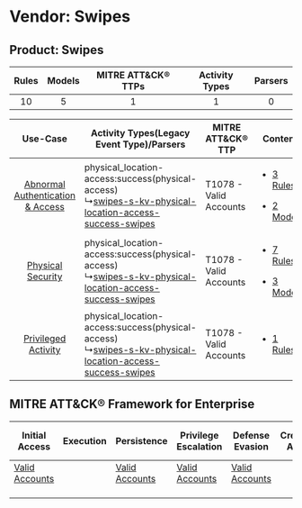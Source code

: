 Vendor: Swipes
==============
Product: Swipes
---------------
| Rules | Models | MITRE ATT&CK® TTPs | Activity Types | Parsers |
|:-----:|:------:|:------------------:|:--------------:|:-------:|
|  10   |   5    |         1          |       1        |    0    |

|    Use-Case    | Activity Types(Legacy Event Type)/Parsers    | MITRE ATT&CK® TTP          | Content    |
|:----:| ---- | ---- | ---- |
| [Abnormal Authentication & Access](../../../UseCases/uc_abnormal_authentication_&_access.md) |  physical_location-access:success(physical-access)<br> ↳[swipes-s-kv-physical-location-access-success-swipes](Ps/pC_swipesskvphysicallocationaccesssuccessswipes.md)<br> | T1078 - Valid Accounts<br> | [<ul><li>3 Rules</li></ul><ul><li>2 Models</li></ul>](RM/r_m_swipes_swipes_Abnormal_Authentication_&_Access.md) |
|    [Physical Security](../../../UseCases/uc_physical_security.md)    |  physical_location-access:success(physical-access)<br> ↳[swipes-s-kv-physical-location-access-success-swipes](Ps/pC_swipesskvphysicallocationaccesssuccessswipes.md)<br> | T1078 - Valid Accounts<br> | [<ul><li>7 Rules</li></ul><ul><li>3 Models</li></ul>](RM/r_m_swipes_swipes_Physical_Security.md)    |
|    [Privileged Activity](../../../UseCases/uc_privileged_activity.md)    |  physical_location-access:success(physical-access)<br> ↳[swipes-s-kv-physical-location-access-success-swipes](Ps/pC_swipesskvphysicallocationaccesssuccessswipes.md)<br> | T1078 - Valid Accounts<br> | [<ul><li>1 Rules</li></ul>](RM/r_m_swipes_swipes_Privileged_Activity.md)    |

MITRE ATT&CK® Framework for Enterprise
--------------------------------------
| Initial Access                                                      | Execution | Persistence                                                         | Privilege Escalation                                                | Defense Evasion                                                     | Credential Access | Discovery | Lateral Movement | Collection | Command and Control | Exfiltration | Impact |
| ------------------------------------------------------------------- | --------- | ------------------------------------------------------------------- | ------------------------------------------------------------------- | ------------------------------------------------------------------- | ----------------- | --------- | ---------------- | ---------- | ------------------- | ------------ | ------ |
| [Valid Accounts](https://attack.mitre.org/techniques/T1078)<br><br> |           | [Valid Accounts](https://attack.mitre.org/techniques/T1078)<br><br> | [Valid Accounts](https://attack.mitre.org/techniques/T1078)<br><br> | [Valid Accounts](https://attack.mitre.org/techniques/T1078)<br><br> |                   |           |                  |            |                     |              |        |